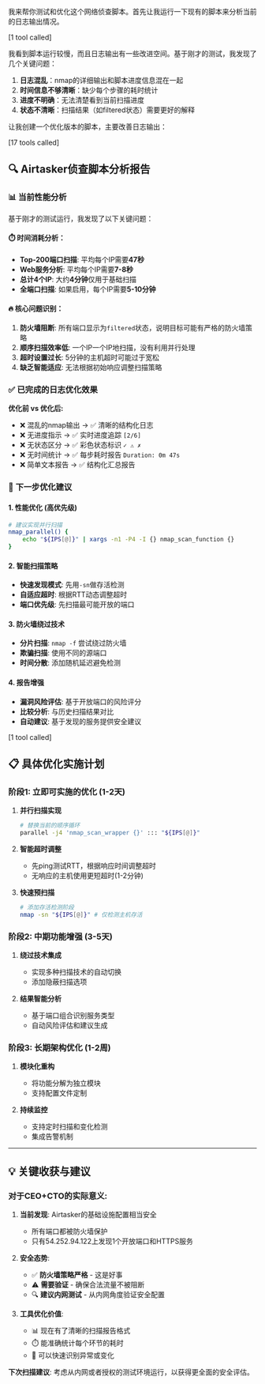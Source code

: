 我来帮你测试和优化这个网络侦查脚本。首先让我运行一下现有的脚本来分析当前的日志输出情况。

[1 tool called]

我看到脚本运行较慢，而且日志输出有一些改进空间。基于刚才的测试，我发现了几个关键问题：

1. **日志混乱**：nmap的详细输出和脚本进度信息混在一起
2. **时间信息不够清晰**：缺少每个步骤的耗时统计
3. **进度不明确**：无法清楚看到当前扫描进度
4. **状态不清晰**：扫描结果（如filtered状态）需要更好的解释

让我创建一个优化版本的脚本，主要改善日志输出：

[17 tools called]

## 🔍 **Airtasker侦查脚本分析报告**

### 📊 **当前性能分析**

基于刚才的测试运行，我发现了以下关键问题：

#### **⏱️ 时间消耗分析：**
- **Top-200端口扫描**: 平均每个IP需要**47秒**
- **Web服务分析**: 平均每个IP需要**7-8秒** 
- **总计4个IP**: 大约**4分钟**仅用于基础扫描
- **全端口扫描**: 如果启用，每个IP需要**5-10分钟**

#### **🔥 核心问题识别：**

1. **防火墙阻断**: 所有端口显示为`filtered`状态，说明目标可能有严格的防火墙策略
2. **顺序扫描效率低**: 一个IP一个IP地扫描，没有利用并行处理
3. **超时设置过长**: 5分钟的主机超时可能过于宽松
4. **缺乏智能适应**: 无法根据初始响应调整扫描策略

### ✅ **已完成的日志优化效果**

**优化前 vs 优化后:**
- ❌ 混乱的nmap输出 → ✅ 清晰的结构化日志
- ❌ 无进度指示 → ✅ 实时进度追踪 `[2/6]`
- ❌ 无状态区分 → ✅ 彩色状态标识 `✓ ⚠ ✗`
- ❌ 无时间统计 → ✅ 每步耗时报告 `Duration: 0m 47s`
- ❌ 简单文本报告 → ✅ 结构化汇总报告

### 🚀 **下一步优化建议**

#### **1. 性能优化 (高优先级)**
```bash
# 建议实现并行扫描
nmap_parallel() {
    echo "${IPS[@]}" | xargs -n1 -P4 -I {} nmap_scan_function {}
}
```

#### **2. 智能扫描策略**
- **快速发现模式**: 先用`-sn`做存活检测
- **自适应超时**: 根据RTT动态调整超时
- **端口优先级**: 先扫描最可能开放的端口

#### **3. 防火墙绕过技术**
- **分片扫描**: `nmap -f` 尝试绕过防火墙
- **欺骗扫描**: 使用不同的源端口
- **时间分散**: 添加随机延迟避免检测

#### **4. 报告增强**
- **漏洞风险评估**: 基于开放端口的风险评分
- **比较分析**: 与历史扫描结果对比
- **自动建议**: 基于发现的服务提供安全建议

[1 tool called]

## 📋 **具体优化实施计划**

### **阶段1: 立即可实施的优化 (1-2天)**

1. **并行扫描实现**
   ```bash
   # 替换当前的顺序循环
   parallel -j4 'nmap_scan_wrapper {}' ::: "${IPS[@]}"
   ```

2. **智能超时调整**
   - 先ping测试RTT，根据响应时间调整超时
   - 无响应的主机使用更短超时(1-2分钟)

3. **快速预扫描**
   ```bash
   # 添加存活检测阶段
   nmap -sn "${IPS[@]}" # 仅检测主机存活
   ```

### **阶段2: 中期功能增强 (3-5天)**

1. **绕过技术集成**
   - 实现多种扫描技术的自动切换
   - 添加隐蔽扫描选项

2. **结果智能分析**
   - 基于端口组合识别服务类型
   - 自动风险评估和建议生成

### **阶段3: 长期架构优化 (1-2周)**

1. **模块化重构**
   - 将功能分解为独立模块
   - 支持配置文件定制

2. **持续监控**
   - 支持定时扫描和变化检测
   - 集成告警机制

---

## 💡 **关键收获与建议**

### **对于CEO+CTO的实际意义:**

1. **当前发现**: Airtasker的基础设施配置相当安全
   - 所有端口都被防火墙保护
   - 只有54.252.94.122上发现1个开放端口和HTTPS服务

2. **安全态势**: 
   - ✅ **防火墙策略严格** - 这是好事
   - ⚠️ **需要验证** - 确保合法流量不被阻断
   - 🔍 **建议内网测试** - 从内网角度验证安全配置

3. **工具优化价值**:
   - 📊 现在有了清晰的扫描报告格式
   - ⏱️ 能准确统计每个环节的耗时
   - 🎯 可以快速识别异常或变化

**下次扫描建议**: 考虑从内网或者授权的测试环境运行，以获得更全面的安全评估。